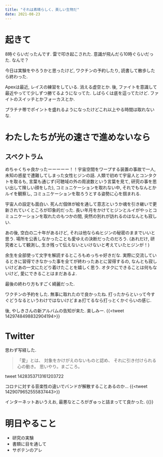 ```yaml
---
title: "それは素晴らしく、美しい生物だ"
date: 2021-08-23
---
```


# 起きて
8時ぐらいだったんです. 雷で叩き起こされた. 意識が飛んだら10時ぐらいだった. なんで？

今日は実験をやろうかと思ったけど, ワクチンの予約したり, 読書して散歩したら終わった. 

Apexは最近, レイスの練習をしている. 消える虚空とか. 後, ファイトを意識して最近やってて少しずつ勝てるようになってた. しばらくは底を這ってたけど. ファイトのスイッチとかフォーカスとか.

プラチナ帯でポイントを盛れるようになったけどこれ以上やる時間は取れないな.

# わたしたちが光の速さで進めないなら
## スペクトラム
めちゃくちゃ良かったーーーーー！！宇宙空間をワープする装置の事故で一人, 未知の惑星で遭難してしまった女性ヒジンの話. 人類で初めて宇宙人とコンタクトを取るも, 言葉も通じず(可聴域の外の周波数という言葉を見て, 研究の事を思い出して険しい顔をした), コミュニケーションを取れない中, それでもなんとかルイを観察し, コミュニケーションを取ろうとする姿勢に心を掴まれる.

宇宙人の設定も面白い. 死んだ個体が絵を通して意志というか魂を引き継いで更新されていくところが印象的だった. 長い年月をかけてヒジンとルイがやっとコミュニケーションを取れたのもつかの間, 突然の別れが訪れるのはなんとも寂しい.

あの後, 空白の二十年があるけど, それは他ならぬヒジンの秘密のままでいいと思う. 場所を公表しなかったことも愛ゆえの決断だったのだろう. (あれだけ, 研究者として観測し, 生き残って伝えないといけないと考えていたヒジンが！)

余生を全部使って文字を解読するところもめっちゃ好きだな. 実際に交流しているときに習得できなかった事を全てが終わったあとに習得するの, なんとも寂しいけどあの一文にたどり着けたことを嬉しく思う. オタクにできることは何もないけど, 愛にできることはまだあるよ.

最後の終わり方もすごく綺麗だった.

ワクチンの予約をした. 無事に取れたので良かったね. 打ったからといって今すぐどうなるというわけではないけどまぁ打てるなら打っとくかぐらいの感じ.

後, やしきさんの新アルバムの告知が来た. 楽しみー.
{{<tweet 1429748498832904194>}}
# Twitter
思わず写経した.

>「愛」とは、
>対象をかけがえのないものと認め、
>それに引き付けられる心の動き。
>思いやり。まごころ。

tweet 1428353713161203722

コロナに対する音楽性の違いでバンドが解散することあるのか...
{{<tweet 1429079652555837443>}}

インターネットあいうえお, 最悪なところがぎゅっと詰まってて良かった.
{{<youtube BJbxWe4roAc>}}
# 明日やること
- 研究の実験
- 書類に目を通して
- サボテンのアレ